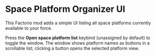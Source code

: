 # Space Platform Organizer UI

This Factorio mod adds a simple UI listing all space platforms currently available to your force.

Press the **Open space platform list** keybind (unassigned by default) to toggle the window.
The window shows platform names as buttons in a scrollable list; clicking a button opens the selected platform view.
